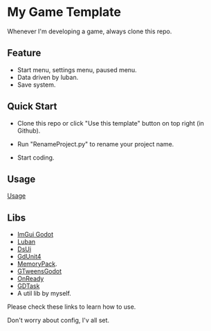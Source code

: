 # My Game Template

Whenever I'm developing a game, always clone this repo.

## Feature

- Start menu, settings menu, paused menu.
- Data driven by luban.
- Save system.

## Quick Start

- Clone this repo or click "Use this template" button on top right (in Github).

- Run "RenameProject.py" to rename your project name.

- Start coding.

## Usage

[Usage](Doc/Usage.md)

## Libs

- [ImGui Godot](https://github.com/pkdawson/imgui-godot)
- [Luban](https://github.com/focus-creative-games/luban)
- [DsUi](https://github.com/xlljc/Ds_Ui)
- [GdUnit4](https://github.com/MikeSchulze/gdUnit4)
- [MemoryPack](https://github.com/Cysharp/MemoryPack).
- [GTweensGodot](https://github.com/Guillemsc/GTweensGodot)
- [OnReady](https://github.com/The0ld/cs_onready_plugin)
- [GDTask](https://github.com/Delsin-Yu/GDTask.Nuget)
- A util lib by myself.

Please check these links to learn how to use.

Don't worry about config, I'v all set.
